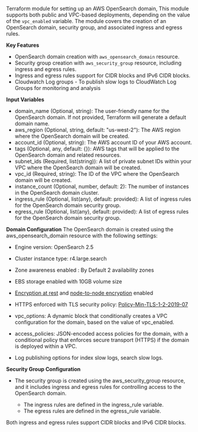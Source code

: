  Terraform module for setting up an AWS OpenSearch domain, This module supports both public and VPC-based deployments, depending on the value of the `vpc_enabled` variable. The module covers the creation of an OpenSearch domain, security group, and associated ingress and egress rules.

**Key Features**

- OpenSearch domain creation with `aws_opensearch_domain` resource.
- Security group creation with `aws_security_group` resource, including ingress and egress rules.
- Ingress and egress rules support for CIDR blocks and IPv6 CIDR blocks.
- Cloudwatch Log groups - To publish slow logs to CloudWatch Log Groups for monitoring and analysis

**Input Variables**

- domain_name (Optional, string): The user-friendly name for the OpenSearch domain. If not provided, Terraform will generate a default domain name.
- aws_region (Optional, string, default: "us-west-2"): The AWS region where the OpenSearch domain will be created.
- account_id (Optional, string): The AWS account ID of your AWS account.
- tags (Optional, any, default: {}): AWS tags that will be applied to the OpenSearch domain and related resources.
- subnet_ids (Required, list(string)): A list of private subnet IDs within your VPC where the OpenSearch domain will be created.
- vpc_id (Required, string): The ID of the VPC where the OpenSearch domain will be created.
- instance_count (Optional, number, default: 2): The number of instances in the OpenSearch domain cluster.
- ingress_rule (Optional, list(any), default: provided): A list of ingress rules for the OpenSearch domain security group.
- egress_rule (Optional, list(any), default: provided): A list of egress rules for the OpenSearch domain security group.

**Domain Configuration**
The OpenSearch domain is created using the aws_opensearch_domain resource with the following settings:

- Engine version: OpenSearch 2.5
- Cluster instance type: r4.large.search
- Zone awareness enabled : By Default 2 availability zones
- EBS storage enabled with 10GB volume size
- [Encryption at rest](https://registry.terraform.io/providers/hashicorp/aws/latest/docs/resources/opensearch_domain#encrypt_at_rest) and [node-to-node encryption](https://registry.terraform.io/providers/hashicorp/aws/latest/docs/resources/opensearch_domain#node_to_node_encryption) enabled
- HTTPS enforced with TLS security policy: [Policy-Min-TLS-1-2-2019-07](https://registry.terraform.io/providers/hashicorp/aws/latest/docs/resources/opensearch_domain#tls_security_policy)

- vpc_options: A dynamic block that conditionally creates a VPC configuration for the domain, based on the value of vpc_enabled.
- access_policies: JSON-encoded access policies for the domain, with a conditional policy that enforces secure transport (HTTPS) if the domain is deployed within a VPC.
- Log publishing options for index slow logs, search slow logs.

**Security Group Configuration**
- The security group is created using the aws_security_group resource, and it includes ingress and egress rules for controlling access to the OpenSearch domain.

  - The ingress rules are defined in the ingress_rule variable.
  - The egress rules are defined in the egress_rule variable.

Both ingress and egress rules support CIDR blocks and IPv6 CIDR blocks.